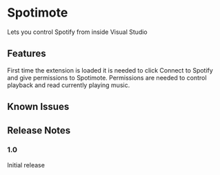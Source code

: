# Spotimote

Lets you control Spotify from inside Visual Studio

## Features

First time the extension is loaded it is needed to click Connect to Spotify and give permissions to Spotimote.
Permissions are needed to control playback and read currently playing music.

## Known Issues

## Release Notes

### 1.0

Initial release
